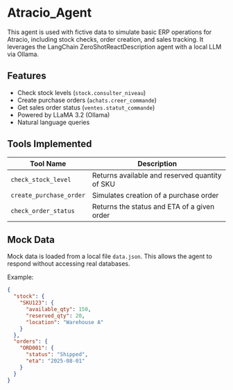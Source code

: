# Atracio_Agent
This agent is used with fictive data to simulate basic ERP operations for Atracio, including stock checks, order creation, and sales tracking. It leverages the LangChain ZeroShotReactDescription agent with a local LLM via Ollama.


##  Features

-  Check stock levels (`stock.consulter_niveau`)
-  Create purchase orders (`achats.creer_commande`)
-  Get sales order status (`ventes.statut_commande`)
-  Powered by LLaMA 3.2 (Ollama)
-  Natural language queries

##  Tools Implemented

| Tool Name             | Description                                      |
|-----------------------|--------------------------------------------------|
| `check_stock_level`   | Returns available and reserved quantity of SKU   |
| `create_purchase_order` | Simulates creation of a purchase order         |
| `check_order_status`  | Returns the status and ETA of a given order      |

##  Mock Data

Mock data is loaded from a local file `data.json`. This allows the agent to respond without accessing real databases.

Example:

```json
{
  "stock": {
    "SKU123": {
      "available_qty": 150,
      "reserved_qty": 20,
      "location": "Warehouse A"
    }
  },
  "orders": {
    "ORD001": {
      "status": "Shipped",
      "eta": "2025-08-01"
    }
  }
}


